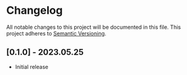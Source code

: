 # Changelog

All notable changes to this project will be documented in this file.
This project adheres to [Semantic Versioning](http://semver.org/).

## [0.1.0] - 2023.05.25

- Initial release